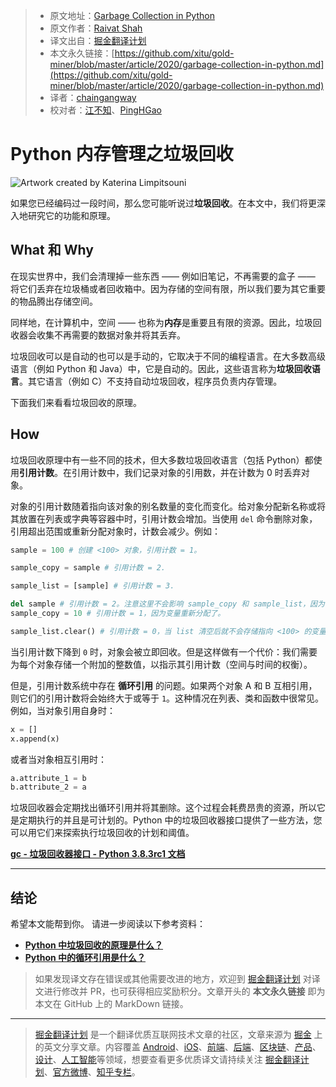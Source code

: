 > * 原文地址：[Garbage Collection in Python](https://medium.com/better-programming/garbage-collection-in-python-6dca154ae1dd)
> * 原文作者：[Raivat Shah](https://medium.com/@raivat)
> * 译文出自：[掘金翻译计划](https://github.com/xitu/gold-miner)
> * 本文永久链接：[https://github.com/xitu/gold-miner/blob/master/article/2020/garbage-collection-in-python.md](https://github.com/xitu/gold-miner/blob/master/article/2020/garbage-collection-in-python.md)
> * 译者：[chaingangway](https://github.com/chaingangway)
> * 校对者：[江不知](https://github.com/JalanJiang)、[PingHGao](https://github.com/PingHGao)

# Python 内存管理之垃圾回收

![Artwork created by [Katerina Limpitsouni](https://twitter.com/ninalimpi)](https://cdn-images-1.medium.com/max/2298/1*GPhtmRdktXK9Aldvyl02yw.png)

如果您已经编码过一段时间，那么您可能听说过**垃圾回收**。在本文中，我们将更深入地研究它的功能和原理。

## What 和 Why

在现实世界中，我们会清理掉一些东西 —— 例如旧笔记，不再需要的盒子 —— 将它们丢弃在垃圾桶或者回收箱中。因为存储的空间有限，所以我们要为其它重要的物品腾出存储空间。

同样地，在计算机中，空间 —— 也称为**内存**是重要且有限的资源。因此，垃圾回收器会收集不再需要的数据对象并将其丢弃。

垃圾回收可以是自动的也可以是手动的，它取决于不同的编程语言。在大多数高级语言（例如 Python 和 Java）中，它是自动的。因此，这些语言称为**垃圾回收语言**。其它语言（例如 C）不支持自动垃圾回收，程序员负责内存管理。

下面我们来看看垃圾回收的原理。

## How

垃圾回收原理中有一些不同的技术，但大多数垃圾回收语言（包括 Python）都使用**引用计数**。在引用计数中，我们记录对象的引用数，并在计数为 0 时丢弃对象。

对象的引用计数随着指向该对象的别名数量的变化而变化。给对象分配新名称或将其放置在列表或字典等容器中时，引用计数会增加。当使用 `del` 命令删除对象，引用超出范围或重新分配对象时，计数会减少。例如：

```python
sample = 100 # 创建 <100> 对象，引用计数 = 1。

sample_copy = sample # 引用计数 = 2. 

sample_list = [sample] # 引用计数 = 3.

del sample # 引用计数 = 2。注意这里不会影响 sample_copy 和 sample_list，因为它们直接指向 <100>。
sample_copy = 10 # 引用计数 = 1，因为变量重新分配了。

sample_list.clear() # 引用计数 = 0，当 list 清空后就不会存储指向 <100> 的变量了。
```

当引用计数下降到 `0` 时，对象会被立即回收。但是这样做有一个代价：我们需要为每个对象存储一个附加的整数值，以指示其引用计数（空间与时间的权衡）。

但是，引用计数系统中存在 **循环引用** 的问题。如果两个对象 A 和 B 互相引用，则它们的引用计数将会始终大于或等于 `1`。这种情况在列表、类和函数中很常见。例如，当对象引用自身时：

```python
x = []
x.append(x)
```

或者当对象相互引用时：

```python
a.attribute_1 = b
b.attribute_2 = a
```

垃圾回收器会定期找出循环引用并将其删除。这个过程会耗费昂贵的资源，所以它是定期执行的并且是可计划的。Python 中的垃圾回收器接口提供了一些方法，您可以用它们来探索执行垃圾回收的计划和阈值。

[**gc - 垃圾回收器接口 - Python 3.8.3rc1 文档**](https://docs.python.org/3.7/library/gc.html)

---

## 结论


希望本文能帮到你。
请进一步阅读以下参考资料：

- [**Python 中垃圾回收的原理是什么？**](https://www.tutorialspoint.com/How-does-garbage-collection-work-in-Python)
- [**Python 中的循环引用是什么？**](https://stackoverflow.com/questions/9910774/what-is-a-reference-cycle-in-python)

> 如果发现译文存在错误或其他需要改进的地方，欢迎到 [掘金翻译计划](https://github.com/xitu/gold-miner) 对译文进行修改并 PR，也可获得相应奖励积分。文章开头的 **本文永久链接** 即为本文在 GitHub 上的 MarkDown 链接。

---

> [掘金翻译计划](https://github.com/xitu/gold-miner) 是一个翻译优质互联网技术文章的社区，文章来源为 [掘金](https://juejin.im) 上的英文分享文章。内容覆盖 [Android](https://github.com/xitu/gold-miner#android)、[iOS](https://github.com/xitu/gold-miner#ios)、[前端](https://github.com/xitu/gold-miner#前端)、[后端](https://github.com/xitu/gold-miner#后端)、[区块链](https://github.com/xitu/gold-miner#区块链)、[产品](https://github.com/xitu/gold-miner#产品)、[设计](https://github.com/xitu/gold-miner#设计)、[人工智能](https://github.com/xitu/gold-miner#人工智能)等领域，想要查看更多优质译文请持续关注 [掘金翻译计划](https://github.com/xitu/gold-miner)、[官方微博](http://weibo.com/juejinfanyi)、[知乎专栏](https://zhuanlan.zhihu.com/juejinfanyi)。
